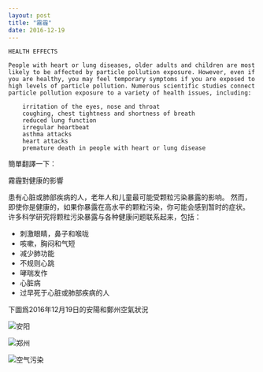 ```yaml
---
layout: post
title: "霧霾"
date: 2016-12-19
---
```


```
HEALTH EFFECTS

People with heart or lung diseases, older adults and children are most likely to be affected by particle pollution exposure. However, even if you are healthy, you may feel temporary symptoms if you are exposed to high levels of particle pollution. Numerous scientific studies connect particle pollution exposure to a variety of health issues, including:

    irritation of the eyes, nose and throat
    coughing, chest tightness and shortness of breath
    reduced lung function
    irregular heartbeat
    asthma attacks
    heart attacks
    premature death in people with heart or lung disease
```

簡單翻譯一下：

霧霾對健康的影響

患有心脏或肺部疾病的人，老年人和儿童最可能受颗粒污染暴露的影响。 然而，即使你是健康的，如果你暴露在高水平的颗粒污染，你可能会感到暂时的症状。 许多科学研究将颗粒污染暴露与各种健康问题联系起来，包括：

 -    刺激眼睛，鼻子和喉咙
 -    咳嗽，胸闷和气短
 -    减少肺功能
 -    不规则心跳
 -    哮喘发作
 -    心脏病
 -    过早死于心脏或肺部疾病的人


下圖爲2016年12月19日的安陽和鄭州空氣狀況

![安阳](https://explorerlxz.github.io/images/haze/anyang.png)

![郑州](https://explorerlxz.github.io/images/haze/zhengzhou.png)

![空气污染](https://explorerlxz.github.io/images/haze/coal-hard-truth-airpollution.jpg)
